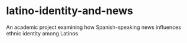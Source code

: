 # latino-identity-and-news
An academic project examining how Spanish-speaking news influences ethnic identity among Latinos
